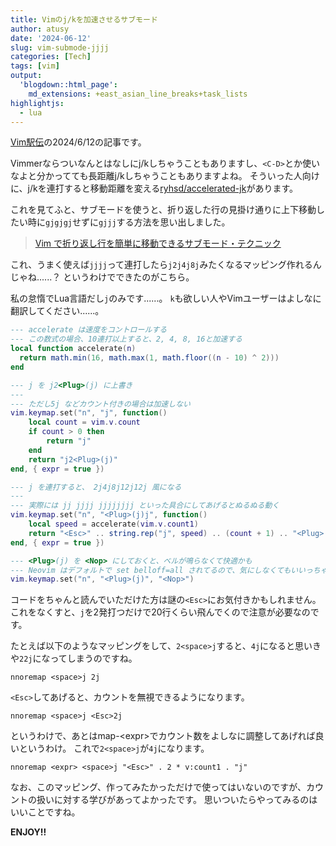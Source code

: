 ```yaml
---
title: Vimのj/kを加速させるサブモード
author: atusy
date: '2024-06-12'
slug: vim-submode-jjjj
categories: [Tech]
tags: [vim]
output:
  'blogdown::html_page':
    md_extensions: +east_asian_line_breaks+task_lists
highlightjs:
  - lua
---
```



[Vim駅伝](https://vim-jp.org/ekiden/)の2024/6/12の記事です。

Vimmerならついなんとはなしにj/kしちゃうこともありますし、`<C-D>`とか使いなよと分かってても長距離j/kしちゃうこともありますよね。
そういった人向けに、j/kを連打すると移動距離を変える[ryhsd/accelerated-jk](https://github.com/rhysd/accelerated-jk)があります。

これを見てふと、サブモードを使うと、折り返した行の見掛け通りに上下移動したい時に`gjgjgj`せずに`gjjj`する方法を思い出しました。

> [Vim で折り返し行を簡単に移動できるサブモード・テクニック](https://zenn.dev/mattn/articles/83c2d4c7645faa)

これ、うまく使えば`jjjj`って連打したら`j2j4j8j`みたくなるマッピング作れるんじゃね......？
というわけでできたのがこちら。

私の怠惰でLua言語だし`j`のみです......。
`k`も欲しい人やVimユーザーはよしなに翻訳してください......。

``` lua
--- accelerate は速度をコントロールする
--- この数式の場合、10連打以上すると、2, 4, 8, 16と加速する
local function accelerate(n)
  return math.min(16, math.max(1, math.floor((n - 10) ^ 2)))
end

--- j を j2<Plug>(j) に上書き
---
--- ただし5j などカウント付きの場合は加速しない
vim.keymap.set("n", "j", function()
    local count = vim.v.count
    if count > 0 then
        return "j"
    end
    return "j2<Plug>(j)"
end, { expr = true })

--- j を連打すると、 2j4j8j12j12j 風になる
---
--- 実際には jj jjjj jjjjjjjj といった具合にしてあげるとぬるぬる動く
vim.keymap.set("n", "<Plug>(j)j", function()
    local speed = accelerate(vim.v.count1)
    return "<Esc>" .. string.rep("j", speed) .. (count + 1) .. "<Plug>(j)"
end, { expr = true })

--- <Plug>(j) を <Nop> にしておくと、ベルが鳴らなくて快適かも
--- Neovim はデフォルトで set belloff=all されてるので、気にしなくてもいいっちゃいい
vim.keymap.set("n", "<Plug>(j)", "<Nop>")
```

コードをちゃんと読んでいただけた方は謎の`<Esc>`にお気付きかもしれません。
これをなくすと、`j`を2発打つだけで20行くらい飛んでくので注意が必要なのです。

たとえば以下のようなマッピングをして、`2<space>j`すると、`4j`になると思いきや`22j`になってしまうのですね。

``` vim
nnoremap <space>j 2j
```

`<Esc>`してあげると、カウントを無視できるようになります。

``` vim
nnoremap <space>j <Esc>2j
```

というわけで、あとはmap-\<expr\>でカウント数をよしなに調整してあげれば良いというわけ。
これで`2<space>j`が`4j`になります。

``` vim
nnoremap <expr> <space>j "<Esc>" . 2 * v:count1 . "j"
```

なお、このマッピング、作ってみたかっただけで使ってはいないのですが、カウントの扱いに対する学びがあってよかったです。
思いついたらやってみるのはいいことですね。

**ENJOY!!**
